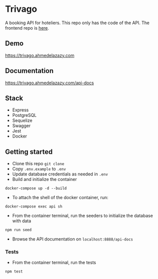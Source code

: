 # Trivago

A booking API for hoteliers. This repo only has the code of the API. The frontend repo is [here](https://github.com/ahmedelazazy/trivago-client).

## Demo

https://trivago.ahmedelazazy.com

## Documentation

https://trivago.ahmedelazazy.com/api-docs

## Stack

- Express
- PostgreSQL
- Sequelize
- Swagger
- Jest
- Docker

## Getting started

- Clone this repo `git clone`
- Copy `.env.example` to `.env`
- Update database credentials as needed in `.env`
- Build and initialize the container

```
docker-compose up -d --build
```

- To attach the shell of the docker container, run:

```
docker-compose exec api sh
```

- From the container terminal, run the seeders to initialize the database with data

```
npm run seed
```

- Browse the API documentation on `localhost:8888/api-docs`

### Tests

- From the container terminal, run the tests

```
npm test
```
